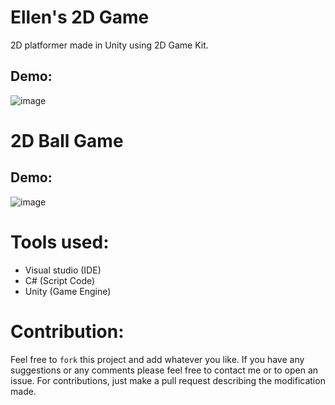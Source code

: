 # Ellen's 2D Game

2D platformer made in Unity using 2D Game Kit. 

## Demo:

![image](https://github.com/Ezahraoui/Unity-Projects-cov19/blob/master/Ellen's%202D%20Game/Assets/Projet%20sans%20titre.gif)

# 2D Ball Game

## Demo:
![image](https://github.com/Ezahraoui/Unity-Projects-cov19/blob/master/2D%20Ball%20Game/Assets/2D_ball_game.gif)


# Tools used:
* Visual studio (IDE)
* C# (Script Code)
* Unity (Game Engine)

# Contribution: 
Feel free to `fork` this project and add whatever you like. If you have any suggestions or any comments please feel free to contact me or to open an issue. For contributions, just make a pull request describing the modification made.

